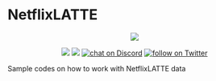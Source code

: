 # NetflixLATTE
<p align="center">
    <img src="https://www.datalatte.com/imgs/datalatte.svg">
</p>
<p align="center">
    <a href="https://github.com/datalatte-ai/NetflixLATTE/graphs/contributors" alt="Contributors">
        <img src="https://img.shields.io/github/contributors/datalatte-ai/NetflixLATTE" /></a>
    <a href="https://github.com/datalatte-ai/NetflixLATTE/pulse" alt="Activity">
        <img src="https://img.shields.io/github/commit-activity/m/datalatte-ai/NetflixLATTE" /></a>
    <a href="https://discord.com/invite/saUmuZ3Rrw">
        <img src="https://img.shields.io/discord/308323056592486420?logo=discord"
            alt="chat on Discord"></a>
    <a href="https://twitter.com/intent/follow?screen_name=DATALATTE_">
        <img src="https://img.shields.io/twitter/follow/DATALATTE_?style=social&logo=twitter"
            alt="follow on Twitter"></a>
</p>


Sample codes on how to work with NetflixLATTE data

